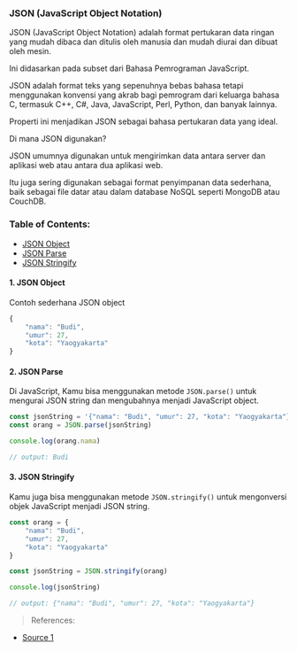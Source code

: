 ### JSON (JavaScript Object Notation)

JSON (JavaScript Object Notation) adalah format pertukaran data ringan yang mudah dibaca dan ditulis oleh manusia dan mudah diurai dan dibuat oleh mesin.

Ini didasarkan pada subset dari Bahasa Pemrograman JavaScript.

JSON adalah format teks yang sepenuhnya bebas bahasa tetapi menggunakan konvensi yang akrab bagi pemrogram dari keluarga bahasa C, termasuk C++, C#, Java, JavaScript, Perl, Python, dan banyak lainnya.

Properti ini menjadikan JSON sebagai bahasa pertukaran data yang ideal.

Di mana JSON digunakan?

JSON umumnya digunakan untuk mengirimkan data antara server dan aplikasi web atau antara dua aplikasi web.

Itu juga sering digunakan sebagai format penyimpanan data sederhana, baik sebagai file datar atau dalam database NoSQL seperti MongoDB atau CouchDB.

### Table of Contents:

- [JSON Object](#1-json-object)
- [JSON Parse](#2-json-parse)
- [JSON Stringify](#3-json-stringify)

#### 1. JSON Object
Contoh sederhana JSON object

```javascript
{
    "nama": "Budi",
    "umur": 27,
    "kota": "Yaogyakarta"
}
```

#### 2. JSON Parse
Di JavaScript, Kamu bisa menggunakan metode `JSON.parse()` untuk mengurai JSON string dan mengubahnya menjadi JavaScript object.

```javascript
const jsonString = '{"nama": "Budi", "umur": 27, "kota": "Yaogyakarta"}'
const orang = JSON.parse(jsonString)

console.log(orang.nama)

// output: Budi
```

#### 3. JSON Stringify
Kamu juga bisa menggunakan metode `JSON.stringify()` untuk mengonversi objek JavaScript menjadi JSON string.

```javascript
const orang = {
    "nama": "Budi",
    "umur": 27,
    "kota": "Yaogyakarta"
}

const jsonString = JSON.stringify(orang)

console.log(jsonString)

// output: {"nama": "Budi", "umur": 27, "kota": "Yaogyakarta"}
```

> References:
- [Source 1](https://twitter.com/csaba_kissi/status/1603756362168688640 "Source 1")